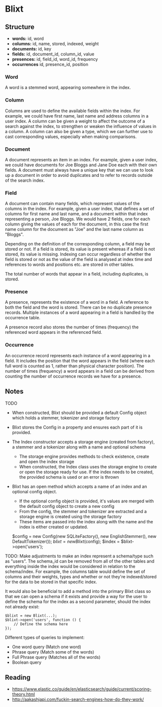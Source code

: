 # Blixt

## Structure

- **words:** id, word
- **columns:** id, name, stored, indexed, weight
- **documents:** id, key
- **fields:** id, document_id, column_id, value
- **presences:** id, field_id, word_id, frequency
- **occurrences** id, presence_id, position

### Word

A word is a stemmed word, appearing somewhere in the index.

### Column

Columns are used to define the available fields within the index. For example, we could have first name, last name and
address columns in a user index. A column can be given a weight to affect the outcome of a search against the index, to
strengthen or weaken the influence of values in a column. A column can also be given a type, which we can further use to
cast corresponding values, especially when making comparisons.

### Document

A document represents an item in an index. For example, given a user index, we could have documents for Joe Bloggs and
Jane Doe each with their own fields. A document must always have a unique key that we can use to look up a document in
order to avoid duplicates and to refer to records outside of the search index.

### Field

A document can contain many fields, which represent values of the columns in the index. For example, given a user index,
that defines a set of columns for first name and last name, and a document within that index representing a person, Joe 
Bloggs. We would have 2 fields, one for each column giving the values of each for the document, in this case the first 
name column for the document as "Joe" and the last name column as "Bloggs".

Depending on the definition of the corresponding column, a field may be stored or not. If a field is stored, its value 
is present whereas if a field is not stored, its value is missing. Indexing can occur regardless of whether the field is
stored or not as the value of the field is analysed at index time and references to words and positions etc. are stored
in other tables.

The total number of words that appear in a field, including duplicates, is stored.

### Presence

A presence, represents the existence of a word in a field. A reference to both the field and the word is stored. There
can be no duplicate presence records. Multiple instances of a word appearing in a field is handled by the occurrence
table.

A presence record also stores the number of times (frequency) the referenced word appears in the referenced field.

### Occurrence

An occurrence record represents each instance of a word appearing in a field. It includes the position that the word 
appears in the field (where each full word is counted as 1, rather than physical character position). The number of 
times (frequency) a word appears in a field can be derived from counting the number of occurrence records we have for a 
presence.

## Notes

TODO
- When constructed, Blixt should be provided a default Config object which holds a stemmer, tokenizer and storage factory
- Blixt stores the Config in a property and ensures each part of it is provided.
- The Index constructor accepts a storage engine (created from factory), a stemmer and a tokenizer along with a name and optional schema
    - The storage engine provides methods to check existence, create and open the index storage
    - When constructed, the Index class uses the storage engine to create or open the storage ready for use. If the index needs to be created, the provided schema is used or an error is thrown
- Blixt has an open method which accepts a name of an index and an optional config object.
    - If the optional config object is provided, it's values are merged with the default config object to create a new config
    - From the config, the stemmer and tokenizer are extracted and a storage engine is created using the storage factory
    - These items are passed into the index along with the name and the index is either created or updated.

    $config = new Config(new SQLiteFactory(), new EnglishStemmer(), new DefaultTokenizer());
    $blixt = new Blixt($config);
    $index = $blixt->open('users');

TODO: Make adjustments to make an index represent a schema/type such as "users". The schema_id can be removed from all 
of the other tables and everything inside the index would be considered in relation to the schema/index. For example, 
the columns table would define the set of columns and their weights, types and whether or not they're indexed/stored for
the data to be stored in that specific index.

It would also be beneficial to add a method into the primary Blixt class so that we can open a schema if it exists and 
provide a way for the user to define the schema for the index as a second parameter, should the index not already exist:

    $blixt = new Blixt(...);
    $blixt->open('users', function () {
        // Define the schema here
    });

Different types of queries to implement:
- One word query (Match one word)
- Phrase query (Match some of the words)
- Full Phrase query (Matches all of the words)
- Boolean query

## Reading

- https://www.elastic.co/guide/en/elasticsearch/guide/current/scoring-theory.html
- http://aakashjapi.com/fuckin-search-engines-how-do-they-work/